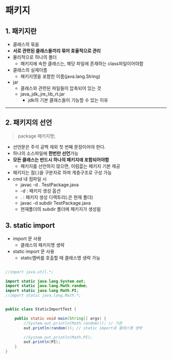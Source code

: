 # 패키지
## 1. 패키지란
- 클래스의 묶음
- **서로 관련된 클래스들끼리 묶어 효울적으로 관리**
- 물리적으로 하나의 폴더
  - 패키지에 속한 클래스는, 해당 파일에 존재하는 class파일이어야함
- 클래스의 실제이름
  - 패키지명을 포함한 이름(java.lang.String)
- jar
  - 클래스와 관련된 파일들이 압축되어 있는 것
  - java_jdk_jre_lib_rt.jar 
    - jdk의 기본 클래스들이 기능할 수 있는 이유

***

## 2. 패키지의 선언   
> package 패키지명;   

- 선언문은 주석 공백 제외 첫 번째 문장이어야 한다.
- 하나의 소스파일에 **한번만 선언**가능
- **모든 클래스는 반드시 하나의 패키지에 포함되어야함**
  - 패키지를 선언하지 않으면, 이럼읎는 패키지 기본 제공
- 패키지는 점(.)을 구분자로 하여 계층구조로 구성 가능
- cmd 내 컴파일 시
  - javac -d . TestPackage.java
  - -d : 패키지 생성 옵션
  - . : 패키지 생성 디렉토리(.은 현재 폴더)
  - javac -d subdir TestPackage.java
  - 현재폴더의 subdir 폴더에 패키지가 생성됨

## 3. static import
- import 문 사용
  - 클래스의 패키지명 생략
- static import 문 사용
  - static멤버를 호출할 때 클래스명 생략 가능   

```java

//import java.util.*;

import static java.lang.System.out;
import static java.lang.Math.random;
import static java.lang.Math.PI;
//import static java.lang.Math.*;


public class StaticImportTest {

	public static void main(String[] args) {
		//System.out.println(Math.random()); // 기존
		out.println(random()); // static import로 클래스명 생략

		//System.out.println(Math.PI);
		out.println(PI);
	}
}
```
